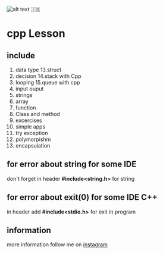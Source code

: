 ![alt text](https://www.educative.io/api/page/5393602882568192/image/download/6038586442907648)
:indonesia:
# cpp Lesson
## include
1. data type              13.struct
2. decision               14.stack with Cpp
3. looping                15.queue with cpp
4. input ouput
5. strings
6. array
7. function
8. Class and method
8. excercises
9. simple apps
10. try exception
11. polymorpishm
12. encapsulation

## for error about string for some IDE
don't forget in header **#include<string.h>** for string
## for error about exit(0) for some IDE C++
in header add **#include<stdio.h>** for exit in program

## information
more information follow me on [instagram](https://instagram.com/arfy.slowy)
